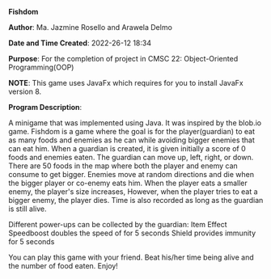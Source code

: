 **Fishdom**

**Author**: Ma. Jazmine Rosello and Arawela Delmo

**Date and Time Created**: 2022-26-12 18:34

**Purpose**: For the completion of project in CMSC 22: Object-Oriented Programming(OOP)

**NOTE**: This game uses JavaFx which requires for you to install JavaFx version 8.

**Program Description**:

  A minigame that was implemented using Java. It was inspired by the blob.io game. 
  Fishdom is a game where the goal is for the player(guardian) to eat as many foods and enemies as he can while avoiding bigger enemies that can eat him. When a guardian is created, 
it is given initially a score of 0 foods and enemies eaten. The guardian can move up, left, right, or down. There are 50 foods in the map where both the player and enemy can 
consume to get bigger. Enemies move at random directions and die when the bigger player or co-enemy eats him. When the player eats a smaller enemy, the player's size increases,
However, when the player tries to eat a bigger enemy, the player dies. Time is also recorded as long as the guardian is still alive.


Different power-ups can be collected by the guardian:
  Item 			                Effect
Speedboost	    doubles the speed of for 5 seconds
Shield 	 		    provides immunity for 5 seconds

You can play this game with your friend. Beat his/her time being alive and the number of food eaten. Enjoy!
